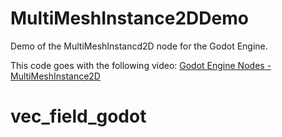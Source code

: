 # MultiMeshInstance2DDemo
Demo of the MultiMeshInstancd2D node for the Godot Engine.

This code goes with the following video:
[Godot Engine Nodes - MultiMeshInstance2D](https://youtu.be/mscJW51dotE)

# vec_field_godot
